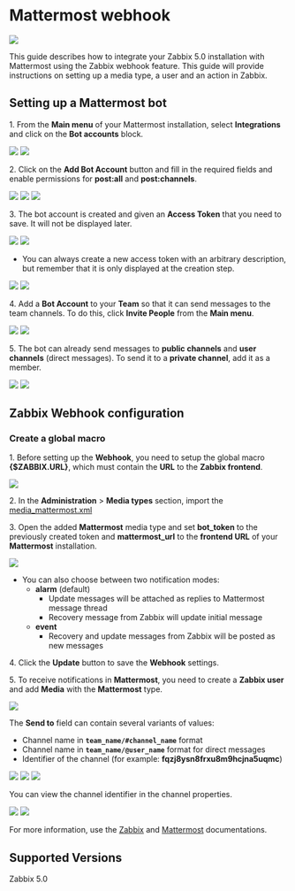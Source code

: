 
# Mattermost webhook
![](images/logoHorizontal.png?raw=true)

This guide describes how to integrate your Zabbix 5.0 installation with Mattermost using the Zabbix webhook feature. This guide will provide instructions on setting up a media type, a user and an action in Zabbix.

## Setting up a Mattermost bot

1\. From the **Main menu** of your Mattermost installation, select **Integrations** and click on the **Bot accounts** block. 

[![](images/thumb.32.png?raw=true)](images/32.png)
[![](images/thumb.31.png?raw=true)](images/31.png)

2\. Click on the **Add Bot Account** button and fill in the required fields and enable permissions for **post:all** and **post:channels**.

[![](images/thumb.30.png?raw=true)](images/30.png)
[![](images/thumb.29.png?raw=true)](images/29.png)
[![](images/thumb.27.png?raw=true)](images/27.png)

3\. The bot account is created and given an **Access Token** that you need to save. It will not be displayed later.

[![](images/thumb.26.png?raw=true)](images/26.png)
[![](images/thumb.25.png?raw=true)](images/25.png)

* You can always create a new access token with an arbitrary description, but remember that it is only displayed at the creation step.

[![](images/thumb.22.png?raw=true)](images/22.png)
[![](images/thumb.23.png?raw=true)](images/23.png)

4\. Add a **Bot Account** to your **Team** so that it can send messages to the team channels. To do this, click **Invite People** from the **Main menu**.

[![](images/thumb.20.png?raw=true)](images/20.png)
[![](images/thumb.19.png?raw=true)](images/19.png)

5\. The bot can already send messages to **public channels** and **user channels** (direct messages). To send it to a **private channel**, add it as a member.

[![](images/thumb.14.png?raw=true)](images/14.png)
[![](images/thumb.13.png?raw=true)](images/13.png)


## Zabbix Webhook configuration

### Create a global macro

1\. Before setting up the **Webhook**, you need to setup the global macro **{$ZABBIX.URL}**, which must contain the **URL** to the **Zabbix frontend**.

[![](images/thumb.10.png?raw=true)](images/10.png)

2\. In the **Administration** > **Media types** section, import the [media_mattermost.xml](media_mattermost.xml)

3\. Open the added **Mattermost** media type and set **bot_token** to the previously created token and **mattermost_url** to the **frontend URL** of your **Mattermost** installation.

[![](images/thumb.9.png?raw=true)](images/9.png)

* You can also choose between two notification modes:
	- **alarm** (default)
		- Update messages will be attached as replies to Mattermost message thread
		- Recovery message from Zabbix will update initial message
	- **event**
		- Recovery and update messages from Zabbix will be posted as new messages


4\. Click the **Update** button to save the **Webhook** settings.

5\. To receive notifications in **Mattermost**, you need to create a **Zabbix user** and add **Media** with the **Mattermost** type.

[![](images/thumb.9.png?raw=true)](images/8.png)

The **Send to** field can contain several variants of values:

- Channel name in **`team_name/#channel_name`** format
- Channel name in **`team_name/@user_name`** format for direct messages
- Identifier of the channel (for example: **fqzj8ysn8frxu8m9hcjna5uqmc**)

[![](images/thumb.2.png?raw=true)](images/2.png)
[![](images/thumb.1.png?raw=true)](images/1.png)
[![](images/thumb.5.png?raw=true)](images/5.png)

You can view the channel identifier in the channel properties.

[![](images/thumb.7.png?raw=true)](images/7.png)
[![](images/thumb.6.png?raw=true)](images/6.png)

For more information, use the [Zabbix](https://www.zabbix.com/documentation/5.0/manual/config/notifications) and [Mattermost](https://docs.mattermost.com) documentations.

## Supported Versions

Zabbix 5.0
